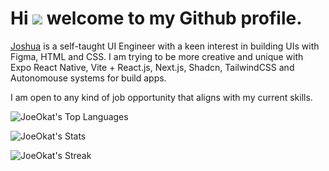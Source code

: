 # Hi ![](https://user-images.githubusercontent.com/18350557/176309783-0785949b-9127-417c-8b55-ab5a4333674e.gif) welcome to my Github profile.

[Joshua](http://threads.net/uxjoeokat) is a self-taught UI Engineer with a keen interest in building UIs with Figma, HTML and CSS. I am trying to be more creative and unique with Expo React Native, Vite + React.js, Next.js, Shadcn, TailwindCSS and Autonomouse systems for build apps. 

I am open to any kind of job opportunity that aligns with my current skills.

![JoeOkat's Top Languages](https://github-readme-stats.vercel.app/api/top-langs/?username=JoeOkat&theme=gruvbox&show_icons=true&hide_border=false&layout=compact)

![JoeOkat's Stats](https://github-readme-stats.vercel.app/api?username=JoeOkat&theme=gruvbox&show_icons=true&hide_border=false&count_private=true)

![JoeOkat's Streak](https://github-readme-streak-stats.herokuapp.com/?user=JoeOkat&theme=gruvbox&hide_border=false)

